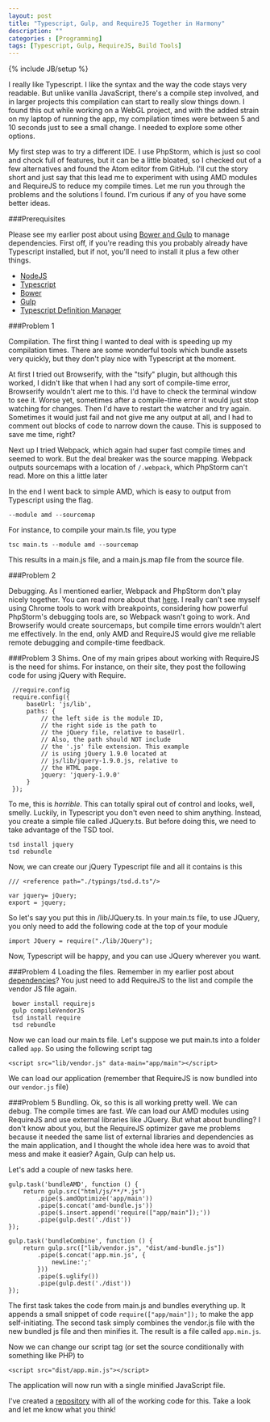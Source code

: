 ```yaml
---
layout: post
title: "Typescript, Gulp, and RequireJS Together in Harmony"
description: ""
categories : [Programming]
tags: [Typescript, Gulp, RequireJS, Build Tools]
---
```

{% include JB/setup %}

I really like Typescript. I like the syntax and the way the code stays very readable. But unlike vanilla JavaScript, there's a compile step involved, and in larger projects this compilation can start to really slow things down. I found this out while working on a WebGL project, and with the added strain on my laptop of running the app, my compilation times were between 5 and 10 seconds just to see a small change. I needed to explore some other options.

My first step was to try a different IDE. I use PhpStorm, which is just so cool and chock full of features, but it can be a little bloated, so I checked out of a few alternatives and found the Atom editor from GitHub. I'll cut the story short and just say that this lead me to experiment with using AMD modules and RequireJS to reduce my compile times. Let me run you through the problems and the solutions I found. I'm curious if any of you have some better ideas.

###Prerequisites

Please see my earlier post about using [Bower and Gulp](/programming/2015/04/24/managing-dependencies-with-bower-and-gulp/) to manage dependencies.
First off, if you're reading this you probably already have Typescript installed, but if not, you'll need to install it plus a few other things.

* [NodeJS](https://nodejs.org/)
* [Typescript](http://www.typescriptlang.org)
* [Bower](http://bower.io/)
* [Gulp](http://gulpjs.com/)
* [Typescript Definition Manager](https://github.com/DefinitelyTyped/tsd)

###Problem 1

Compilation. The first thing I wanted to deal with is speeding up my compilation times. There are some wonderful tools which bundle assets very quickly, but they don't play nice with Typescript at the moment.

At first I tried out Browserify, with the "tsify" plugin, but although this worked, I didn't like that when I had any sort of compile-time error, Browserify wouldn't alert me to this. I'd have to check the terminal window to see it. Worse yet, sometimes after a compile-time error it would just stop watching for changes. Then I'd have to restart the watcher and try again. Sometimes it would just fail and not give me any output at all, and I had to comment out blocks of code to narrow down the cause. This is supposed to save me time, right?

Next up I tried Webpack, which again had super fast compile times and seemed to work. But the deal breaker was the source mapping. Webpack outputs sourcemaps with a location of `/.webpack`, which PhpStorm can't read. More on this a little later

In the end I went back to simple AMD, which is easy to output from Typescript using the flag.

    --module amd --sourcemap
    
For instance, to compile your main.ts file, you type

    tsc main.ts --module amd --sourcemap
    
This results in a main.js file, and a main.js.map file from the source file.

###Problem 2 

Debugging. As I mentioned earlier, Webpack and PhpStorm don't play nicely together. You can read more about that [here](https://github.com/webpack/webpack/issues/238). I really can't see myself using Chrome tools to work with breakpoints, considering how powerful PhpStorm's debugging tools are, so Webpack wasn't going to work. And Browserify would create sourcemaps, but compile time errors wouldn't alert me effectively. In the end, only AMD and RequireJS would give me reliable remote debugging and compile-time feedback. 

###Problem 3
Shims. One of my main gripes about working with RequireJS is the need for shims. For instance, on their site, they post the following code for using jQuery with Require.

     //require.config
     require.config({
         baseUrl: 'js/lib',
         paths: {
             // the left side is the module ID,
             // the right side is the path to
             // the jQuery file, relative to baseUrl.
             // Also, the path should NOT include
             // the '.js' file extension. This example
             // is using jQuery 1.9.0 located at
             // js/lib/jquery-1.9.0.js, relative to
             // the HTML page.
             jquery: 'jquery-1.9.0'
         }
     }); 

To me, this is *horrible*. This can totally spiral out of control and looks, well, smelly. Luckily, in Typescript you don't even need to shim anything. Instead, you create a simple file called JQuery.ts. But before doing this, we need to take advantage of the TSD tool.

    tsd install jquery
    tsd rebundle
    
Now, we can create our jQuery Typescript file and all it contains is this

    /// <reference path="./typings/tsd.d.ts"/>
    
    var jquery= jQuery;
    export = jquery;
    
 So let's say you put this in /lib/JQuery.ts. In your main.ts file, to use JQuery, you only need to add the following code at the top of your module
    
    import JQuery = require("./lib/JQuery");
    
 Now, Typescript will be happy, and you can use JQuery wherever you want.
    
###Problem 4
Loading the files. Remember in my earlier post about [dependencies](/programming/2015/04/24/managing-dependencies-with-bower-and-gulp/)? You just need to add RequireJS to the list and compile the vendor JS file again.
                    
     bower install requirejs
     gulp compileVendorJS
     tsd install require
     tsd rebundle
     
Now we can load our main.ts file. Let's suppose we put main.ts into a folder called `app`. So using the following script tag

    <script src="lib/vendor.js" data-main="app/main"></script>
    
We can load our application (remember that RequireJS is now bundled into our `vendor.js` file)

###Problem 5
Bundling. Ok, so this is all working pretty well. We can debug. The compile times are fast. We can load our AMD modules using RequireJS and use external libraries like JQuery.  But what about bundling? I don't know about you, but the RequireJS optimizer gave me problems because it needed the same list of external libraries and dependencies as the main application, and I thought the whole idea here was to avoid that mess and make it easier? Again, Gulp can help us.

Let's add a couple of new tasks here. 

    gulp.task('bundleAMD', function () {
        return gulp.src("html/js/**/*.js")
            .pipe($.amdOptimize('app/main'))
            .pipe($.concat('amd-bundle.js'))
            .pipe($.insert.append('require(["app/main"]);'))
            .pipe(gulp.dest('./dist'))
    });
    
    gulp.task('bundleCombine', function () {
        return gulp.src(["lib/vendor.js", "dist/amd-bundle.js"])
            .pipe($.concat('app.min.js', {
                newLine:';'
            }))
            .pipe($.uglify())
            .pipe(gulp.dest('./dist'))
    });

The first task takes the code from main.js and bundles everything up. It appends a small snippet of code `require(["app/main"]);` to make the app self-initiating. The second task simply combines the vendor.js file with the new bundled js file and then minifies it. The result is a file called `app.min.js`.  
  
Now we can change our script tag (or set the source conditionally with something like PHP) to 

    <script src="dist/app.min.js"></script>
    
The application will now run with a single minified JavaScript file.

I've created a [repository](https://github.com/abogartz/typescript-amd-gulp-example) with all of the working code for this. Take a look and let me know what you think!
